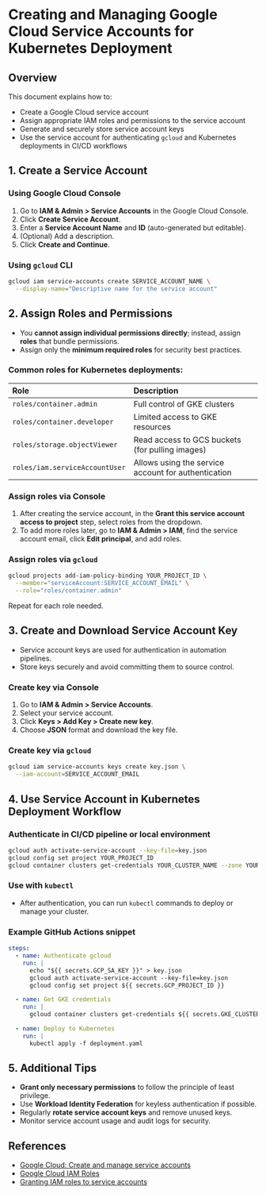# Creating and Managing Google Cloud Service Accounts for Kubernetes Deployment

## Overview

This document explains how to:

- Create a Google Cloud service account
- Assign appropriate IAM roles and permissions to the service account
- Generate and securely store service account keys
- Use the service account for authenticating `gcloud` and Kubernetes deployments in CI/CD workflows


## 1. Create a Service Account

### Using Google Cloud Console

1. Go to **IAM \& Admin > Service Accounts** in the Google Cloud Console.
2. Click **Create Service Account**.
3. Enter a **Service Account Name** and **ID** (auto-generated but editable).
4. (Optional) Add a description.
5. Click **Create and Continue**.

### Using `gcloud` CLI

```bash
gcloud iam service-accounts create SERVICE_ACCOUNT_NAME \
  --display-name="Descriptive name for the service account"
```


## 2. Assign Roles and Permissions

- You **cannot assign individual permissions directly**; instead, assign **roles** that bundle permissions.
- Assign only the **minimum required roles** for security best practices.


### Common roles for Kubernetes deployments:

| Role | Description |
| :-- | :-- |
| `roles/container.admin` | Full control of GKE clusters |
| `roles/container.developer` | Limited access to GKE resources |
| `roles/storage.objectViewer` | Read access to GCS buckets (for pulling images) |
| `roles/iam.serviceAccountUser` | Allows using the service account for authentication |

### Assign roles via Console

1. After creating the service account, in the **Grant this service account access to project** step, select roles from the dropdown.
2. To add more roles later, go to **IAM \& Admin > IAM**, find the service account email, click **Edit principal**, and add roles.

### Assign roles via `gcloud`

```bash
gcloud projects add-iam-policy-binding YOUR_PROJECT_ID \
  --member="serviceAccount:SERVICE_ACCOUNT_EMAIL" \
  --role="roles/container.admin"
```

Repeat for each role needed.

## 3. Create and Download Service Account Key

- Service account keys are used for authentication in automation pipelines.
- Store keys securely and avoid committing them to source control.


### Create key via Console

1. Go to **IAM \& Admin > Service Accounts**.
2. Select your service account.
3. Click **Keys > Add Key > Create new key**.
4. Choose **JSON** format and download the key file.

### Create key via `gcloud`

```bash
gcloud iam service-accounts keys create key.json \
  --iam-account=SERVICE_ACCOUNT_EMAIL
```


## 4. Use Service Account in Kubernetes Deployment Workflow

### Authenticate in CI/CD pipeline or local environment

```bash
gcloud auth activate-service-account --key-file=key.json
gcloud config set project YOUR_PROJECT_ID
gcloud container clusters get-credentials YOUR_CLUSTER_NAME --zone YOUR_ZONE
```


### Use with `kubectl`

- After authentication, you can run `kubectl` commands to deploy or manage your cluster.


### Example GitHub Actions snippet

```yaml
steps:
  - name: Authenticate gcloud
    run: |
      echo "${{ secrets.GCP_SA_KEY }}" > key.json
      gcloud auth activate-service-account --key-file=key.json
      gcloud config set project ${{ secrets.GCP_PROJECT_ID }}

  - name: Get GKE credentials
    run: |
      gcloud container clusters get-credentials ${{ secrets.GKE_CLUSTER }} --zone ${{ secrets.GKE_ZONE }}

  - name: Deploy to Kubernetes
    run: |
      kubectl apply -f deployment.yaml
```


## 5. Additional Tips

- **Grant only necessary permissions** to follow the principle of least privilege.
- Use **Workload Identity Federation** for keyless authentication if possible.
- Regularly **rotate service account keys** and remove unused keys.
- Monitor service account usage and audit logs for security.


## References

- [Google Cloud: Create and manage service accounts](https://cloud.google.com/iam/docs/service-accounts-create)
- [Google Cloud IAM Roles](https://cloud.google.com/iam/docs/understanding-roles)
- [Granting IAM roles to service accounts](https://cloud.google.com/iam/docs/granting-roles-to-service-accounts)